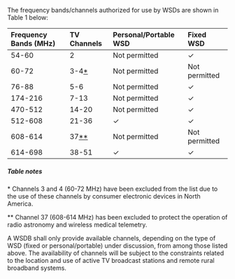 The frequency bands/channels authorized for use by WSDs are shown in Table 1 below:

| Frequency Bands \(MHz\) | TV Channels | Personal/Portable WSD | Fixed WSD |
| :--- | :--- | :--- | :--- |
| 54-60 | 2 | Not permitted | ✓ |
| 60-72 | 3-4[\*](http://www.ic.gc.ca/eic/site/smt-gst.nsf/eng/sf10928.html#t1n1) | Not permitted | Not permitted |
| 76-88 | 5-6 | Not permitted | ✓ |
| 174-216 | 7-13 | Not permitted | ✓ |
| 470-512 | 14-20 | Not permitted | ✓ |
| 512-608 | 21-36 | ✓ | ✓ |
| 608-614 | 37[\*\*](http://www.ic.gc.ca/eic/site/smt-gst.nsf/eng/sf10928.html#t1n2) | Not permitted | Not permitted |
| 614-698 | 38-51 | ✓ | ✓ |

##### Table notes

\* Channels 3 and 4 \(60-72 MHz\) have been excluded from the list due to the use of these channels by consumer electronic devices in North America.

\*\* Channel 37 \(608-614 MHz\) has been excluded to protect the operation of radio astronomy and wireless medical telemetry.



A WSDB shall only provide available channels, depending on the type of WSD \(fixed or personal/portable\) under discussion, from among those listed above. The availability of channels will be subject to the constraints related to the location and use of active TV broadcast stations and remote rural broadband systems.



